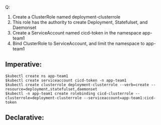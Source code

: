 Q:

1. Create a ClusterRole named deployment-clusterrole
2. This role has the authority to create Deployment, Statefulset, and Daemonset
3. Create a ServiceAccount named cicd-token in the namespace app-team1
4. Bind ClusterRole to ServiceAccount, and limit the namespace to app-team1

## Imperative:

```shell
$kubectl create ns app-team1
$kubectl create serviceaccount cicd-token -n app-team1
$kubectl create clusterrole deployment-clusterrole --verb=create --resource=deployment,statefulset,daemonset
$kubectl -n app-team1 create rolebinding cicd-clusterrole --clusterrole=deployment-clusterrole --serviceaccount=app-team1:cicd-token
```

## Declarative:
